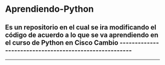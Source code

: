 # Aprendiendo-Python
Es un repositorio en el cual se ira modificando el código de acuerdo a lo que se va aprendiendo en el curso de Python en Cisco
Cambio -------------------------------------------------------
---------------------------------------------------------------
---------------------------------------------------------------
